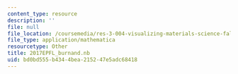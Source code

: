 ```yaml
---
content_type: resource
description: ''
file: null
file_location: /coursemedia/res-3-004-visualizing-materials-science-fall-2017/bd0bd555b4344bea215247e5adc68418_2017EPFL_burnand.nb
file_type: application/mathematica
resourcetype: Other
title: 2017EPFL_burnand.nb
uid: bd0bd555-b434-4bea-2152-47e5adc68418
---
```

